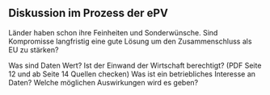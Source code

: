## Diskussion im Prozess der ePV

Länder haben schon ihre Feinheiten und Sonderwünsche.
Sind Kompromisse langfristig eine gute Lösung um den Zusammenschluss als EU zu stärken?

Was sind Daten Wert? Ist der Einwand der Wirtschaft berechtigt? (PDF Seite 12 und ab Seite 14 Quellen checken) Was ist ein betriebliches Interesse an Daten? Welche möglichen Auswirkungen wird es geben?
